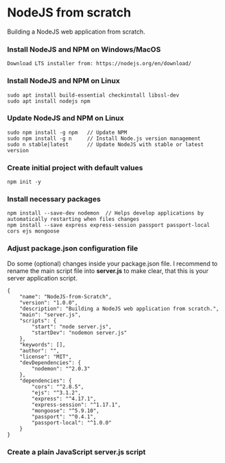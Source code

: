 # NodeJS from scratch
Building a NodeJS web application from scratch.

### Install NodeJS and NPM on Windows/MacOS
    Download LTS installer from: https://nodejs.org/en/download/

### Install NodeJS and NPM on Linux
    sudo apt install build-essential checkinstall libssl-dev
    sudo apt install nodejs npm

### Update NodeJS and NPM on Linux
    sudo npm install -g npm   // Update NPM
    sudo npm install -g n     // Install Node.js version management
    sudo n stable|latest      // Update NodeJS with stable or latest version

### Create initial project with default values
    npm init -y

### Install necessary packages
    npm install --save-dev nodemon  // Helps develop applications by automatically restarting when files changes
    npm install --save express express-session passport passport-local cors ejs mongoose

### Adjust package.json configuration file
Do some (optional) changes inside your package.json file. I recommend to rename the main script file into **server.js** to make clear, that this is your server application script.

    {
        "name": "NodeJS-from-Scratch",
        "version": "1.0.0",
        "description": "Building a NodeJS web application from scratch.",
        "main": "server.js",
        "scripts": {
            "start": "node server.js",
            "startDev": "nodemon server.js"
        },
        "keywords": [],
        "author": "",
        "license": "MIT",
        "devDependencies": {
            "nodemon": "^2.0.3"
        },
        "dependencies": {
            "cors": "^2.8.5",
            "ejs": "^3.1.2",
            "express": "^4.17.1",
            "express-session": "^1.17.1",
            "mongoose": "^5.9.10",
            "passport": "^0.4.1",
            "passport-local": "^1.0.0"
        }
    }

### Create a plain JavaScript server.js script
```javascript

```